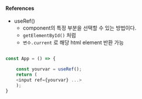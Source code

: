 #### References

- useRef()
	- component의 특정 부분을 선택할 수 있는 방법이다.
	- `getElementById()` 처럼
	- `변수.current` 로 해당 html element 반환 가능

	
```javascript

const App = () => {

    const yourvar = useRef();
    return (
	<input ref={yourvar} ...>
    );
}

```



